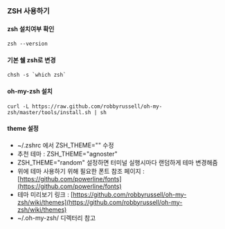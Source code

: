 ### ZSH 사용하기

#### zsh 설치여부 확인

```
zsh --version
```

#### 기본 쉘 zsh로 변경

```
chsh -s `which zsh`
```

#### oh-my-zsh 설치

```
curl -L https://raw.github.com/robbyrussell/oh-my-zsh/master/tools/install.sh | sh
```

#### theme 설정

- ~/.zshrc 에서 ZSH_THEME="" 수정
- 추천 테마 : ZSH_THEME="agnoster"
- ZSH_THEME="random" 설정하면 터미널 실행시마다 랜덤하게 테마 변경해줌
- 위에 테마 사용하기 위해 필요한 폰트 참조 페이지 : [https://github.com/powerline/fonts](https://github.com/powerline/fonts)
- 테마 미리보기 링크 : [https://github.com/robbyrussell/oh-my-zsh/wiki/themes](https://github.com/robbyrussell/oh-my-zsh/wiki/themes)
- ~/.oh-my-zsh/ 디렉터리 참고
